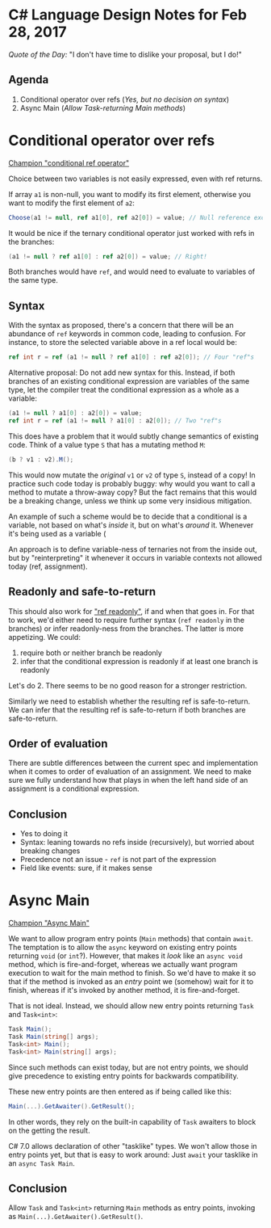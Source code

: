 # C# Language Design Notes for Feb 28, 2017

*Quote of the Day:* "I don't have time to dislike your proposal, but I do!"

## Agenda

1. Conditional operator over refs (*Yes, but no decision on syntax*)
2. Async Main (*Allow Task-returning Main methods*)


# Conditional operator over refs

[Champion "conditional ref operator"](https://github.com/dotnet/csharplang/issues/223)

Choice between two variables is not easily expressed, even with ref returns. 

If array `a1` is non-null, you want to modify its first element, otherwise you want to modify the first element of `a2`:

``` c#
Choose(a1 != null, ref a1[0], ref a2[0]) = value; // Null reference exception
```

It would be nice if the ternary conditional operator just worked with refs in the branches:

``` c#
(a1 != null ? ref a1[0] : ref a2[0]) = value; // Right!
```

Both branches would have `ref`, and would need to evaluate to variables of the same type.

## Syntax

With the syntax as proposed, there's a concern that there will be an abundance of `ref` keywords in common code, leading to confusion. For instance, to store the selected variable above in a ref local would be:

``` c#
ref int r = ref (a1 != null ? ref a1[0] : ref a2[0]); // Four "ref"s
```

Alternative proposal: Do not add new syntax for this. Instead, if both branches of an existing conditional expression are variables of the same type, let the compiler treat the conditional expression as a whole as a variable:

``` c#
(a1 != null ? a1[0] : a2[0]) = value; 
ref int r = ref (a1 != null ? a1[0] : a2[0]); // Two "ref"s
```

This does have a problem that it would subtly change semantics of existing code. Think of a value type `S` that has a mutating method `M`:

``` c#
(b ? v1 : v2).M(); 
```

This would now mutate the *original* `v1` or `v2` of type `S`, instead of a copy! In practice such code today is probably buggy: why would you want to call a method to mutate a throw-away copy? But the fact remains that this would be a breaking change, unless we think up some very insidious mitigation.

An example of such a scheme would be to decide that a conditional is a variable, not based on what's *inside* it, but on what's *around* it. Whenever it's being used as a variable (

An approach is to define variable-ness of ternaries not from the inside out, but by "reinterpreting" it whenever it occurs in variable contexts not allowed today (ref, assignment).

## Readonly and safe-to-return

This should also work for ["ref readonly"](https://github.com/dotnet/csharplang/issues/38), if and when that goes in. For that to work, we'd either need to require further syntax (`ref readonly` in the branches) or infer readonly-ness from the branches. The latter is more appetizing. We could:

1. require both or neither branch be readonly
2. infer that the conditional expression is readonly if at least one branch is readonly

Let's do 2. There seems to be no good reason for a stronger restriction.

Similarly we need to establish whether the resulting ref is safe-to-return. We can infer that the resulting ref is safe-to-return if both branches are safe-to-return.

## Order of evaluation

There are subtle differences between the current spec and implementation when it comes to order of evaluation of an assignment. We need to make sure we fully understand how that plays in when the left hand side of an assignment is a conditional expression.

## Conclusion
- Yes to doing it
- Syntax: leaning towards no refs inside (recursively), but worried about breaking changes
- Precedence not an issue - `ref` is not part of the expression
- Field like events: sure, if it makes sense


# Async Main

[Champion "Async Main"](https://github.com/dotnet/csharplang/issues/97)

We want to allow program entry points (`Main` methods) that contain `await`. The temptation is to allow the `async` keyword on existing entry points returning `void` (or `int`?). However, that makes it *look* like an `async void` method, which is fire-and-forget, whereas we actually want program execution to wait for the main method to finish. So we'd have to make it so that if the method is invoked as an *entry* point we (somehow) wait for it to finish, whereas if it's invoked by another method, it is fire-and-forget.

That is not ideal. Instead, we should allow new entry points returning `Task` and `Task<int>`:

``` c#
Task Main();
Task Main(string[] args);
Task<int> Main();
Task<int> Main(string[] args);
```

Since such methods can exist today, but are not entry points, we should give precedence to existing entry points for backwards compatibility.

These new entry points are then entered as if being called like this:

``` c#
Main(...).GetAwaiter().GetResult();
```

In other words, they rely on the built-in capability of `Task` awaiters to block on the getting the result.

C# 7.0 allows declaration of other "tasklike" types. We won't allow those in entry points yet, but that is easy to work around: Just `await` your tasklike in an `async Task Main`.

## Conclusion

Allow `Task` and `Task<int>` returning `Main` methods as entry points, invoking as `Main(...).GetAwaiter().GetResult()`.

